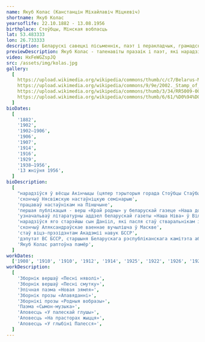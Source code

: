 ```yaml
---
name: Якуб Колас (Канстанцін Міхайлавіч Міцкевіч)
shortname: Якуб Колас
yearsoflife: 22.10.1882 - 13.08.1956
birthplace: Стоўбцы, Мінская вобласць
lat: 53.483333
lon: 26.733333
description: Беларускі савецкі пісьменнік, паэт і перакладчык, грамадскі дзеяч
previewDescription: Якуб Колас - таленавіты празаік і паэт, які нарадзіўся ў канцы 19 стагоддзя, аўтар мноства апавяданняў, паэм і вершаў для дзяцей і дарослых. Ён пражыў доўгае і нялёгкае жыццё - яго біяграфія месціць у сябе 2 вайны, рэвалюцыю і асабістыя драмы. Коласа часта параўноўваюць з не менш знакамітым сучаснікам Янкам Купалам - яны абодва былі выразнікамі нацыянальнай самасвядомасці, аднак, у адрозненне ад яго, Колас - больш рэалістычны, канкрэтны аўтар, не схільны рамантызаваныя цяжкасці жыцця.
video: HxFeWGZspJQ
src: /assets/img/kolas.jpg
gallery:
  [
    https://upload.wikimedia.org/wikipedia/commons/thumb/c/c7/Belarus-Minsk-Yakub_Kolas_Square-2.jpg/800px-Belarus-Minsk-Yakub_Kolas_Square-2.jpg,
    https://upload.wikimedia.org/wikipedia/commons/9/9e/2002._Stamp_of_Belarus_0489.jpg,
    https://upload.wikimedia.org/wikipedia/commons/thumb/3/34/RR5009-0004R_BU_%D0%9F%D0%B8%D1%81%D0%B0%D1%82%D0%B5%D0%BB%D1%8C_%D0%AF%D0%BA%D1%83%D0%B1_%D0%9A%D0%BE%D0%BB%D0%B0%D1%81%2C_%D0%BA_110-%D0%BB%D0%B5%D1%82%D0%B8%D1%8E_%D1%81%D0%BE_%D0%B4%D0%BD%D1%8F_%D1%80%D0%BE%D0%B6%D0%B4%D0%B5%D0%BD%D0%B8%D1%8F.png/603px-RR5009-0004R_BU_%D0%9F%D0%B8%D1%81%D0%B0%D1%82%D0%B5%D0%BB%D1%8C_%D0%AF%D0%BA%D1%83%D0%B1_%D0%9A%D0%BE%D0%BB%D0%B0%D1%81%2C_%D0%BA_110-%D0%BB%D0%B5%D1%82%D0%B8%D1%8E_%D1%81%D0%BE_%D0%B4%D0%BD%D1%8F_%D1%80%D0%BE%D0%B6%D0%B4%D0%B5%D0%BD%D0%B8%D1%8F.png,
    https://upload.wikimedia.org/wikipedia/commons/thumb/6/61/%D0%94%D0%BE%D0%BC-%D0%BC%D1%83%D0%B7%D0%B5%D0%B9_%D0%AF%D0%BA%D1%83%D0%B1%D0%B0_%D0%9A%D0%BE%D0%BB%D0%B0%D1%81%D0%B0_%D0%B2_%D0%9F%D0%B8%D0%BD%D1%81%D0%BA%D0%B5.jpg/800px-%D0%94%D0%BE%D0%BC-%D0%BC%D1%83%D0%B7%D0%B5%D0%B9_%D0%AF%D0%BA%D1%83%D0%B1%D0%B0_%D0%9A%D0%BE%D0%BB%D0%B0%D1%81%D0%B0_%D0%B2_%D0%9F%D0%B8%D0%BD%D1%81%D0%BA%D0%B5.jpg,
  ]
bioDates:
  [
    '1882',
    '1902',
    '1902—1906',
    '1906',
    '1907',
    '1914',
    '1916',
    '1929',
    '1938—1956',
    '13 жніўня 1956',
  ]
bioDescription:
  [
    "нарадзіўся ў вёсцы Акінчыцы (цяпер тэрыторыя горада Стоўбцы Стаўбцоўскага раёна Мінскай вобласці Беларусі), у праваслаўнай сям'і лесніка Міхаіла Казіміравіча Міцкевіча і хатнія гаспадыні Ганны Юр'еўны Лосік",
    'скончыў Нясвіжскую настаўніцкую семінарыю',
    'працаваў настаўнікам на Піншчыне',
    'першая публікацыя - верш «Край родны» у беларускай газеце «Наша доля»',
    'узначальваў літаратурны аддзел беларускай газеты «Наша Ніва» ў Вільні',
    'нарадзіўся яго старэйшы сын Данііл, які пасля стаў стваральнікам і першым дырэктарам музея свайго бацькі',
    'скончыў Аляксандраўскае ваеннае вучылішча ў Маскве',
    'стаў віцэ-прэзідэнтам Акадэміі навук БССР',
    'дэпутат ВС БССР, старшыня Беларускага рэспубліканскага камітэта абароны міру',
    'Якуб Колас раптоўна памёр',
  ]
workDates:
  ['1908', '1910', '1910', '1912', '1914', '1925', '1922', '1926', '1928']
workDescription:
  [
    'Зборнік вершаў «Песні няволі»',
    'Зборнік вершаў «Песні смутку»',
    'Эпічная паэма «Новая зямля»',
    'Зборнік прозы «Апавяданні»',
    'Зборнікі прозы «Родныя вобразы»',
    'Паэма «Сымон-музыка»',
    'Аповесць «У палескай глушы»',
    'Аповесць «На прасторах жыцця»',
    'Аповесць «У глыбіні Палесся»',
  ]
---
```

